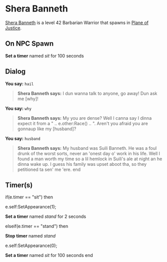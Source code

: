 # Shera Banneth



[Shera Banneth](/npc/201345) is a level 42 Barbarian Warrior that spawns in [Plane of Justice](/zone/201).



## On NPC Spawn

**Set a timer** named *sit* for 100 seconds


## Dialog

**You say:** `hail`



>**Shera Banneth says:** I dun wanna talk to anyone, go away! Dun ask me [why]!

**You say:** `why`



>**Shera Banneth says:** My you are dense? Well I canna say I dinna expect it from a " .. e.other:Race() .. ". Aren't you afraid you are gonnaup like my [husband]?

**You say:** `husband`



>**Shera Banneth says:** My husband was Suili Banneth.  He was a foul drunk of the worst sorts, never an 'onest day o' work in his life.  Well I found a man worth my time so a lil hemlock in Suili's ale at night an he dinna wake up.  I guess his family was upset aboot tha, so they petitioned ta sen' me 'ere.
end



## Timer(s)

if(e.timer == "sit") then


e.self:SetAppearance(1);


**Set a timer** named *stand* for 2 seconds

elseif(e.timer == "stand") then


**Stop timer** named *stand*


e.self:SetAppearance(0);


**Set a timer** named *sit* for 100 seconds
end